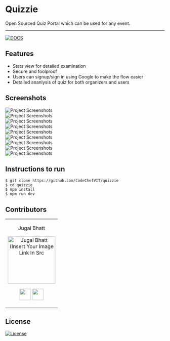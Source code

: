

# Quizzie

Open Sourced Quiz Portal which can be used for any event.

---
[![DOCS](https://img.shields.io/badge/Documentation-see%20docs-green?style=flat-square&logo=appveyor)](https://documenter.getpostman.com/view/10968840/SzzoZF12)




## Features
- Stats view for detailed examination
- Secure and foolproof
- Users can signup/sign in using Google to make the flow easier
- Detailed ananlysis of quiz for both organizers and users




## Screenshots
<img src="https://i.ibb.co/1Q0D9vX/home-screen.png" alt="Project Screenshots">

<br>
<img src="https://i.ibb.co/T14Nz0Y/Create-quiz.png" alt="Project Screenshots">
<br>
<img src="https://i.ibb.co/WBDvYdq/Screenshot-101.png" alt="Project Screenshots">
<br>
<img src="https://i.ibb.co/jVY4mfc/Screenshot-94.png" alt="Project Screenshots">
<br>
<img src="https://i.ibb.co/VxDMtwh/Screenshot-95.png" alt="Project Screenshots">
<br>
<img src="https://i.ibb.co/NYJKsLX/Screenshot-96.png" alt="Project Screenshots">
<br>
<img src="https://i.ibb.co/nbLLq0s/Screenshot-97.png" alt="Project Screenshots">
<br>
<img src="https://i.ibb.co/Xt1R8rY/Screenshot-98.png" alt="Project Screenshots">
<br>
<img src="https://i.ibb.co/X7JjhYG/Screenshot-100.png" alt="Project Screenshots">
<br>

## Instructions to run

```
$ git clone https://github.com/CodeChefVIT/quizzie
$ cd quizzie
$ npm install
$ npm run dev
```

## Contributors
<table>
<tr align="center">


<td>

Jugal Bhatt

<p align="center">
<img src = "https://i.ibb.co/ncMD01G/Jugal-Bhatt.jpg" width="150" height="150" alt="Jugal Bhatt (Insert Your Image Link In Src">
</p>
<p align="center">
<a href = "https://github.com/jugaldb"><img src = "http://www.iconninja.com/files/241/825/211/round-collaboration-social-github-code-circle-network-icon.svg" width="36" height = "36"/></a>
<a href = "https://www.linkedin.com/in/jugal-bhatt14/">
<img src = "http://www.iconninja.com/files/863/607/751/network-linkedin-social-connection-circular-circle-media-icon.svg" width="36" height="36"/>
</a>
</p>
</td>







</tr>
  </table>

## License

[![License](http://img.shields.io/:license-mit-blue.svg?style=flat-square)](http://badges.mit-license.org)


